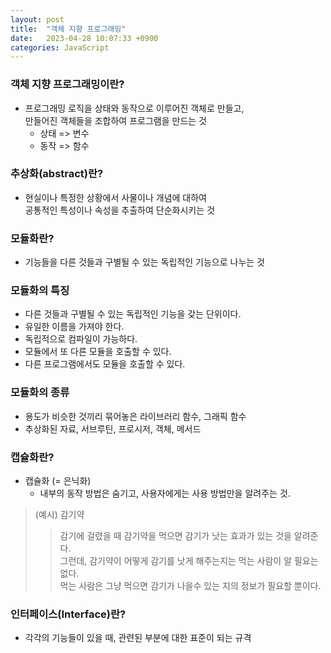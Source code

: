 ```yaml
---
layout: post
title:  "객체 지향 프로그래밍"
date:   2023-04-28 10:07:33 +0900
categories: JavaScript
---
```


### 객체 지향 프로그래밍이란?

- 프로그래밍 로직을 상태와 동작으로 이루어진 객체로 만들고,  
만들어진 객체들을 조합하여 프로그램을 만드는 것
    - 상태 => 변수
    - 동작 => 함수

### 추상화(abstract)란?

- 현실이나 특정한 상황에서 사물이나 개념에 대하여  
공통적인 특성이나 속성을 추출하여 단순화시키는 것

### 모듈화란?

-  기능들을 다른 것들과 구별될 수 있는 독립적인 기능으로 나누는 것

### 모듈화의 특징

- 다른 것들과 구별될 수 있는 독립적인 기능을 갖는 단위이다.
- 유일한 이름을 가져야 한다.
- 독립적으로 컴파일이 가능하다.
- 모듈에서 또 다른 모듈을 호출할 수 있다.
- 다른 프로그램에서도 모듈을 호출할 수 있다.

### 모듈화의 종류

- 용도가 비슷한 것끼리 묶어놓은 라이브러리 함수, 그래픽 함수
- 추상화된 자료, 서브루틴, 프로시저, 객체, 메서드

### 캡슐화란?

- 캡슐화 (= 은닉화)
    - 내부의 동작 방법은 숨기고, 사용자에게는 사용 방법만을 알려주는 것.

>(예시) 감기약 
>>감기에 걸렸을 때 감기약을 먹으면 감기가 낫는 효과가 있는 것을 알려준다.  
>>그런데, 감기약이 어떻게 감기를 낫게 해주는지는 먹는 사람이 알 필요는 없다.  
>>먹는 사람은 그냥 먹으면 감기가 나을수 있는 지의 정보가 필요할 뿐이다.

### 인터페이스(Interface)란?

- 각각의 기능들이 있을 때, 관련된 부분에 대한 표준이 되는 규격